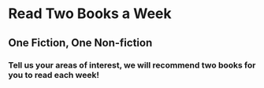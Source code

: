 # Read Two Books a Week
## One Fiction, One Non-fiction
### Tell us your areas of interest, we will recommend two books for you to read each week!
